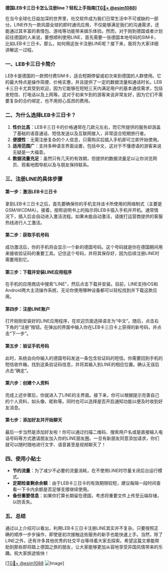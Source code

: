 **德国LEB卡三日卡怎么注册line？轻松上手指南[[TG💪+ @esim1088](https://t.me/s/esim1088)]**

在当今全球化日益加深的世界里，社交软件成为我们日常生活中不可或缺的一部分。LINE作为一款风靡全球的即时通讯应用，不仅能够满足我们的沟通需求，还能通过其丰富的表情包、游戏等功能带来娱乐体验。然而，对于刚到德国或者计划前往德国的人来说，要想顺利使用LINE，首先需要一张德国本地号码的SIM卡，比如LEB卡三日卡。那么，如何用这张卡注册LINE呢？接下来，我将为大家详细讲解这一过程。

### 一、LEB卡三日卡简介

LEB卡是德国的一款预付费SIM卡，适合短期停留或初次来到德国的人群使用。它的最大特点是操作简便、价格实惠，并且提供了一定的数据流量和通话时长。LEB卡三日卡尤其受到欢迎，因为它能够在短短三天内满足用户的基本通信需求，包括发短信、打电话以及上网等。这对于初来乍到的游客来说非常友好，因为它们不需要复杂的合约绑定，也不用担心高昂的费用。

### 二、为什么选择LEB卡三日卡？

1. **性价比高**：LEB卡三日卡的价格通常在几欧元左右，而它所提供的服务却涵盖了基础的语音通话、短信发送以及互联网接入，非常适合短期旅行者。
2. **便捷性**：无需注册复杂的个人信息，只需购买后插入手机即可立即开始使用。
3. **适用范围广**：支持多种语言界面设置，包括中文，这对于不懂德语的游客来说无疑是一大福音。
4. **数据流量充足**：虽然只有几天的有效期，但提供的数据流量足以让你浏览网页、观看地图导航以及与朋友保持联系。

### 三、注册LINE的具体步骤

#### 第一步：激活LEB卡三日卡
拿到LEB卡三日卡之后，首先要确保你的手机支持该卡所使用的网络制式（主要是GSM/WCDMA）。接着，按照说明书上的指示将LEB卡插入手机并开机。通常情况下，插入后会自动进入激活流程。如果未能自动激活，请拨打运营商提供的客服热线进行人工激活。

#### 第二步：获取手机号码
成功激活后，你的手机将会显示一个新的德国号码。这个号码就是你在德国期间用来接收验证码的重要工具。记住这个号码，并将其保存好，因为后续注册LINE时需要用到它。

#### 第三步：下载并安装LINE应用程序
在手机的应用商店中搜索“LINE”，然后点击下载并安装。目前，LINE支持iOS和Android两大主流操作系统，无论你使用哪种设备都可以轻松找到并下载这款应用。

#### 第四步：注册LINE账户
打开刚刚安装好的LINE应用程序，在欢迎页面选择语言为“中文”。随后，点击右下角的“注册”按钮。在弹出的界面中输入你在LEB卡三日卡上获得的新号码，并点击“下一步”。

#### 第五步：验证手机号码
此时，系统会向你输入的德国号码发送一条包含验证码的短信。你需要回到手机的短信收件箱，找到这条验证码信息，并将其输入到LINE的相应位置。确认无误后点击“确定”。

#### 第六步：创建个人资料
完成上述步骤后，你就进入了LINE的主界面。接下来，你可以根据提示完善自己的个人资料，如头像、昵称等。同时也可以选择是否开启通知功能以便及时收到好友消息。

#### 第七步：添加好友并开始聊天
最后一步当然是添加好友啦！你可以通过扫描二维码、搜索用户名或是直接输入电话号码等方式邀请朋友加入你的LINE朋友圈。一旦有新朋友同意添加请求，你们就可以随时随地进行文字、语音甚至是视频聊天了！

### 四、使用小贴士

- **节约流量**：为了减少不必要的流量消耗，在不使用LINE时尽量关闭后台运行模式。
- **定期检查剩余余额**：由于LEB卡三日卡的有效期限较短，建议每隔一段时间查看一下卡内余额是否足够支撑继续使用。
- **备份重要信息**：如果你打算长期留在德国，考虑将重要文件上传至云端存储，以防丢失。

### 五、总结

通过以上介绍可以看出，利用LEB卡三日卡注册LINE其实并不复杂。只要按照正确的顺序一步步操作，即使是初次接触这些服务的新手也能快速上手。当然，除了LINE之外，还有许多其他优秀的社交平台等待着大家去探索。希望这篇文章能帮助到那些即将踏上德国之旅的朋友，让大家能够更加从容地享受异国风情带来的乐趣。祝大家旅途愉快！

[[TG💪+ @esim1088](https://t.me/s/esim1088) ![Image](https://i.postimg.cc/4NQfJmqS/Snipaste-2025-05-13-00-14-12.png)]